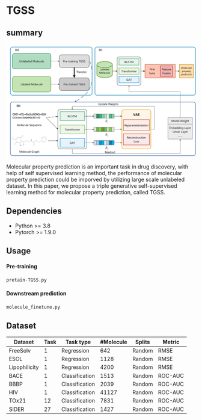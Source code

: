 # TGSS

## summary

![image](https://github.com/853683892/TGSS/blob/main/Fig-1.png)

Molecular property prediction is an important task in drug discovery, with help of self supervised learning method, the performance of molecular property prediction could be imporved by utilizing large scale unlabeled dataset. In this paper, we propose a triple generative self-supervised learning method for molecular property prediction, called TGSS. 
## Dependencies

- Python >= 3.8
- Pytorch >= 1.9.0

## Usage

#### Pre-training 

`pretain-TGSS.py`

#### Downstream prediction

`molecule_finetune.py`

## Dataset

| Dataset | Task | Task type | #Molecule | Splits | Metric |
| ------- | ---- | --------- | --------- | ------ | ------ |
| FreeSolv | 1 | Regression | 642 | Random | RMSE |
| ESOL | 1 | Regression | 1128 | Random | RMSE |
| Lipophilicity | 1 | Regression | 4200 | Random | RMSE |
| BACE | 1 | Classification | 1513 | Random | ROC-AUC |
| BBBP | 1 | Classification | 2039 | Random | ROC-AUC |
| HIV | 1 | Classification | 41127 | Random | ROC-AUC |
| TOx21 | 12 | Classification | 7831 | Random | ROC-AUC |
| SIDER | 27 | Classification | 1427 | Random | ROC-AUC |






  

